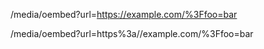 /media/oembed?url=https://example.com/%3Ffoo=bar

/media/oembed?url=https%3a//example.com/%3Ffoo=bar
